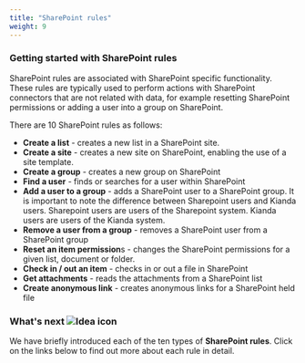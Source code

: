 ```yaml
---
title: "SharePoint rules"
weight: 9
---
```


### Getting started with SharePoint rules

SharePoint rules are associated with SharePoint specific functionality. These rules are typically used to perform actions with SharePoint connectors that are not related with data, for example resetting SharePoint permissions or adding a user into a group on SharePoint.

There are 10 SharePoint rules as follows:

- **Create a list** - creates a new list in a SharePoint site.	
- **Create a site** - creates a new site on SharePoint, enabling the use of a site template.	
- **Create a group** - creates a new group on SharePoint
- **Find a user** - finds or searches for a user within SharePoint
- **Add a user to a group** - adds a SharePoint user to a SharePoint group. It is important to note the difference between Sharepoint users and Kianda users.  Sharepoint users are users of the Sharepoint system.  Kianda users are users of the Kianda system.
- **Remove a user from a group** - removes a SharePoint user from a SharePoint group
- **Reset an item permission**s - changes the SharePoint permissions for a given list, document or folder.
- **Check in / out an item** - checks in or out a file in SharePoint
- **Get attachments** - reads the attachments from a SharePoint list 	
- **Create anonymous link** - creates anonymous links for a SharePoint held file	



### What's next  ![Idea icon](C:\Kianda\docs\content\docs\platform\rules\sharepoint\_index.assets\18.png) ###

We have briefly introduced each of the ten types of **SharePoint rules**. Click on the links below to find out more about each rule in detail. 



​	

​		

​	